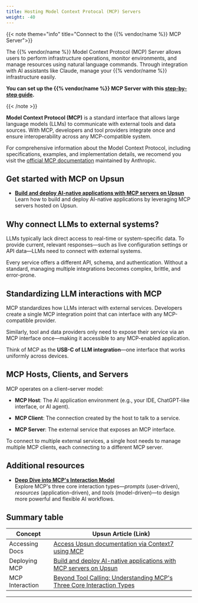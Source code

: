 ```yaml
---
title: Hosting Model Context Protocal (MCP) Servers
weight: -40
---
```


{{< note theme="info" title="Connect to the {{% vendor/name %}} MCP Server">}}

The {{% vendor/name %}} Model Context Protocol (MCP) Server allows users to perform infrastructure operations, monitor environments, and manage resources using natural language commands. Through integration with AI assistants like Claude, manage your {{% vendor/name %}} infrastructure easily.

**You can set up the {{% vendor/name %}} MCP Server with this [step-by-step guide](/get-started/AI/MCP/using-the-mcp.html).**

{{< /note >}}

**Model Context Protocol (MCP)** is a standard interface that allows large
language models (LLMs) to communicate with external tools and data sources.
With MCP, developers and tool providers integrate once and ensure
interoperability across any MCP-compatible system.

For comprehensive information about the Model Context Protocol, including
specifications, examples, and implementation details, we recomend you visit the
[official MCP documentation](https://modelcontextprotocol.io/) maintained by Anthropic.

## Get started with MCP on Upsun

- **[Build and deploy AI-native applications with MCP servers on Upsun](https://devcenter.upsun.com/posts/tutorials/?utm_source=chatgpt.com)**  
  Learn how to build and deploy AI-native applications by leveraging MCP servers
  hosted on Upsun.

## Why connect LLMs to external systems?

LLMs typically lack direct access to real-time or system-specific data. To
provide current, relevant responses—such as live configuration settings or API
data—LLMs need to connect with external systems.

Every service offers a different API, schema, and authentication. Without a
standard, managing multiple integrations becomes complex, brittle, and
error-prone.

## Standardizing LLM interactions with MCP

MCP standardizes how LLMs interact with external services. Developers create a
single MCP integration point that can interface with any MCP-compatible provider.

Similarly, tool and data providers only need to expose their service via an MCP
interface once—making it accessible to any MCP-enabled application.

Think of MCP as the **USB-C of LLM integration**—one interface that works
uniformly across devices.

## MCP Hosts, Clients, and Servers

MCP operates on a client–server model:

- **MCP Host**: The AI application environment (e.g., your IDE, ChatGPT-like
  interface, or AI agent).

- **MCP Client**: The connection created by the host to talk to a service.

- **MCP Server**: The external service that exposes an MCP interface.

To connect to multiple external services, a single host needs to manage multiple
MCP clients, each connecting to a different MCP server.

## Additional resources

- **[Deep Dive into MCP's Interaction Model](https://devcenter.upsun.com/posts/mcp-interaction-types-article/?utm_source=chatgpt.com)**  
  Explore MCP's three core interaction types—*prompts* (user-driven),
  *resources* (application-driven), and *tools* (model-driven)—to design more
  powerful and flexible AI workflows.

## Summary table

| Concept | Upsun Article (Link) |
|---------|----------------------|
| Accessing Docs | [Access Upsun documentation via Context7 using MCP](https://devcenter.upsun.com/posts/context7-mcp/?utm_source=chatgpt.com) |
| Deploying MCP | [Build and deploy AI-native applications with MCP servers on Upsun](https://devcenter.upsun.com/posts/tutorials/?utm_source=chatgpt.com) |
| MCP Interaction | [Beyond Tool Calling: Understanding MCP's Three Core Interaction Types](https://devcenter.upsun.com/posts/mcp-interaction-types-article/?utm_source=chatgpt.com) |

---
